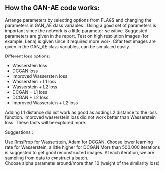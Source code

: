 ## How the GAN-AE code works:

Arrange parameters by selecting options from FLAGS and changing the parameters in GAN_AE class variables . Using a good set of parameters is important since the network is a little parameter-sensitive. Suggested parameters are given in the report. Test on high resolution images (for example: Lena) is given since it required more work. Cifar test images are given in the GAN_AE class variables, can be simulated easily. 

Different loss options:
- Wasserstein loss
- DCGAN loss
- Improved Wasserstein loss
- Wasserstein + L1 loss
- Wasserstein + L2 loss
- DCGAN + L1 loss
- DCGAN + L2 loss
- Improved Wasserstein + L2 loss

Adding L1 distance did not work as good as adding L2 distance to the loss function. Improved wasserstein loss did not work better than Wasserstein loss. These facts will be explored more. 

Suggestions : 

Use RmsProp for Wasserstein, Adam for DCGAN.
Choose lower learning rate for Wasserstein, a little higher for DCGAN
More than 500.000 iterations is suggested to get good reconstructed images. At each iteration, we are sampling from data to construct a batch.   
Choose alpha parameter around/more than 10 (weight of the similarity loss)



